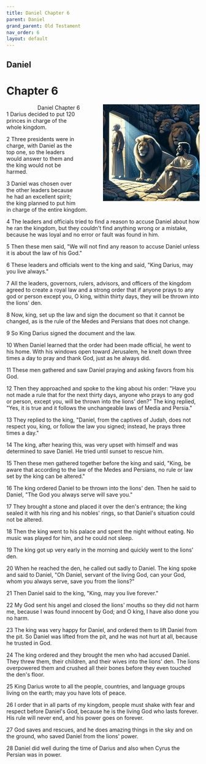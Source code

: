 ```yaml
---
title: Daniel Chapter 6
parent: Daniel
grand_parent: Old Testament
nav_order: 6
layout: default
---
```


## Daniel

# Chapter 6

<div style="clear: both; text-align: right;">
    <div style="max-width: 50%; height: auto; float: right; margin: 0 0 10px 10px; padding-left: 10%;">
        <img src="/assets/Image/Daniel/500/6.jpg" alt="Daniel Chapter 6" class="chapter-image">
    </div>
    <figcaption style="font-size: 14px; text-align: right;">Daniel Chapter 6</figcaption>
</div>
1 Darius decided to put 120 princes in charge of the whole kingdom.

2 Three presidents were in charge, with Daniel as the top one, so the leaders would answer to them and the king would not be harmed.

3 Daniel was chosen over the other leaders because he had an excellent spirit; the king planned to put him in charge of the entire kingdom.

4 The leaders and officials tried to find a reason to accuse Daniel about how he ran the kingdom, but they couldn't find anything wrong or a mistake, because he was loyal and no error or fault was found in him.

5 Then these men said, "We will not find any reason to accuse Daniel unless it is about the law of his God."

6 These leaders and officials went to the king and said, "King Darius, may you live always."

7 All the leaders, governors, rulers, advisors, and officers of the kingdom agreed to create a royal law and a strong order that if anyone prays to any god or person except you, O king, within thirty days, they will be thrown into the lions' den.

8 Now, king, set up the law and sign the document so that it cannot be changed, as is the rule of the Medes and Persians that does not change.

9 So King Darius signed the document and the law.

10 When Daniel learned that the order had been made official, he went to his home. With his windows open toward Jerusalem, he knelt down three times a day to pray and thank God, just as he always did.

11 These men gathered and saw Daniel praying and asking favors from his God.

12 Then they approached and spoke to the king about his order: "Have you not made a rule that for the next thirty days, anyone who prays to any god or person, except you, will be thrown into the lions' den?" The king replied, "Yes, it is true and it follows the unchangeable laws of Media and Persia."

13 They replied to the king, "Daniel, from the captives of Judah, does not respect you, king, or follow the law you signed; instead, he prays three times a day."

14 The king, after hearing this, was very upset with himself and was determined to save Daniel. He tried until sunset to rescue him.

15 Then these men gathered together before the king and said, "King, be aware that according to the law of the Medes and Persians, no rule or law set by the king can be altered."

16 The king ordered Daniel to be thrown into the lions' den. Then he said to Daniel, "The God you always serve will save you."

17 They brought a stone and placed it over the den's entrance; the king sealed it with his ring and his nobles' rings, so that Daniel's situation could not be altered.

18 Then the king went to his palace and spent the night without eating. No music was played for him, and he could not sleep.

19 The king got up very early in the morning and quickly went to the lions' den.

20 When he reached the den, he called out sadly to Daniel. The king spoke and said to Daniel, "Oh Daniel, servant of the living God, can your God, whom you always serve, save you from the lions?"

21 Then Daniel said to the king, "King, may you live forever."

22 My God sent his angel and closed the lions' mouths so they did not harm me, because I was found innocent by God; and O king, I have also done you no harm.

23 The king was very happy for Daniel, and ordered them to lift Daniel from the pit. So Daniel was lifted from the pit, and he was not hurt at all, because he trusted in God.

24 The king ordered and they brought the men who had accused Daniel. They threw them, their children, and their wives into the lions' den. The lions overpowered them and crushed all their bones before they even touched the den's floor.

25 King Darius wrote to all the people, countries, and language groups living on the earth; may you have lots of peace.

26 I order that in all parts of my kingdom, people must shake with fear and respect before Daniel's God, because he is the living God who lasts forever. His rule will never end, and his power goes on forever.

27 God saves and rescues, and he does amazing things in the sky and on the ground, who saved Daniel from the lions' power.

28 Daniel did well during the time of Darius and also when Cyrus the Persian was in power.


